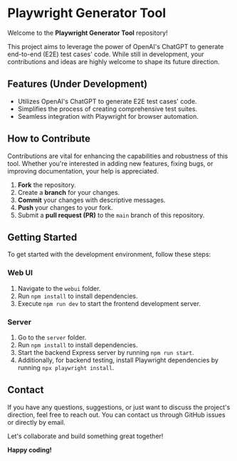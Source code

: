 # Playwright Generator Tool

Welcome to the **Playwright Generator Tool** repository!

This project aims to leverage the power of OpenAI's ChatGPT to generate end-to-end (E2E) test cases' code. While still in development, your contributions and ideas are highly welcome to shape its future direction.

## Features (Under Development)
- Utilizes OpenAI's ChatGPT to generate E2E test cases' code.
- Simplifies the process of creating comprehensive test suites.
- Seamless integration with Playwright for browser automation.

## How to Contribute
Contributions are vital for enhancing the capabilities and robustness of this tool. Whether you're interested in adding new features, fixing bugs, or improving documentation, your help is appreciated.

1. **Fork** the repository.
2. Create a **branch** for your changes.
3. **Commit** your changes with descriptive messages.
4. **Push** your changes to your fork.
5. Submit a **pull request (PR)** to the `main` branch of this repository.

## Getting Started
To get started with the development environment, follow these steps:

### Web UI
1. Navigate to the `webui` folder.
2. Run `npm install` to install dependencies.
3. Execute `npm run dev` to start the frontend development server.

### Server
1. Go to the `server` folder.
2. Run `npm install` to install dependencies.
3. Start the backend Express server by running `npm run start`.
4. Additionally, for backend testing, install Playwright dependencies by running `npx playwright install`.

## Contact
If you have any questions, suggestions, or just want to discuss the project's direction, feel free to reach out. You can contact us through GitHub issues or directly by email.

Let's collaborate and build something great together!

**Happy coding!**
